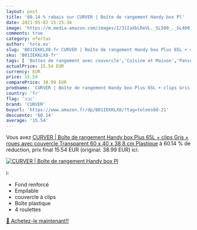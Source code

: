 ```yaml
---
layout: post
title: '60.14 % rabais sur CURVER | Boîte de rangement Handy box Pl'
date: 2021-05-02 15:25:34
image: 'https://m.media-amazon.com/images/I/31IaXbLReVL._SL500_._SL400_.jpg'
comments: true
category: ofertas
author: 'tole.es'
slug: 'B01IEKKLX8-fr CURVER | Boîte de rangement Handy box Plus 65L + clips...'
sku: 'B01IEKKLX8-fr'
tags: [ 'Boîtes de rangement avec couvercle','Cuisine et Maison','Paniers et boîtes de rangement','Rangement et organisation','curver', ]
actualPrice: 15.54 EUR
currency: EUR
price: 15.54
comparePrice: 38.99 EUR
prodname: 'CURVER | Boîte de rangement Handy box Plus 65L + clips Gris + roues avec couvercle  Transparent  60 x 40 x 38 8 cm  Plastique'
country: 'fr'
flag: '🇫🇷'
brand: 'CURVER'
buyurl: 'https://www.amazon.fr/dp/B01IEKKLX8/?tag=tolees0d-21'
descuento: '60.14'
average: '15.54'
---
```


Vous avez [CURVER | Boîte de rangement Handy box Plus 65L + clips Gris + roues avec couvercle  Transparent  60 x 40 x 38 8 cm  Plastique](https://www.amazon.fr/dp/B01IEKKLX8/?tag=tolees0d-21)  à  60.14 % de réduction, prix final  15.54 EUR (original: 38.99 EUR) ici:

[![CURVER | Boîte de rangement Handy box Pl](https://m.media-amazon.com/images/I/31IaXbLReVL._SL500_._SL400_.jpg)](https://www.amazon.fr/dp/B01IEKKLX8/?tag=tolees0d-21)

ℹ️:

- Fond renforcé
- Empilable
- couvercle à clips
- Boîte plastique
- 4 roulettes

[🛒 Achetez-le maintenant!!](https://www.amazon.fr/dp/B01IEKKLX8/?tag=tolees0d-21)
